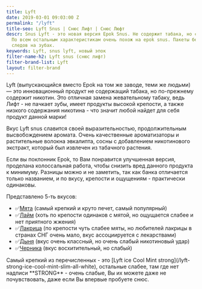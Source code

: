 ```yaml
---
title: Lyft
date: 2019-03-01 09:03:00 Z
permalink: "/lyft"
title-seo: Lyft Snus | Снюс Лифт | Снюс Люфт
descr: Snus Lyft - это новая версия Epok Snus. Не содержит табака, но содержит никотин.
  По всем остальным характеристикам очень похож на epok snus. Пакеты белые, не оставляют
  следов на зубах.
keywords: Lyft, snus lyft, новый эпок
filter-name-h2: Lyft snus (снюс лифт)
filter-brand-list: Lyft
layout: filter-brand
---
```


Lyft (выпускающийся вместо Epok на том же заводе, теми же людьми) — это инновационный продукт не содержащий табака, но по-прежнему содержит никотин.
Это отличная замена жевательному табаку, ведь Лифт - не пачкает зубы, имеет продукты высокой крепости, а также низкого содержания никотина - что значит любой найдет для себя продукт данной марки!

Вкус Lyft snus славится своей выразительностью, продолжительным высвобождением аромата. Очень качественные ароматизаторы и растительные волокна эвкалипта, сосны с добавлением никотинового экстракт, который был извлечен из табачного растения.

Если вы поклонник Epok, то Вам понравится улучшенная версия, проделана колоссальная работа, чтобы снизить вред данного продукта к минимуму. Разницы можно и не заметить, так как банка отличается только названием, и по вкусу, крепости и ощущениям - практически одинаковы.

Представлено 5-ть вкусов:
<ul>
	<li>✅<a href="/lyft-strong-ice-cool-mint-slim-all-white">Мята</a> (самый крепкий и круто печет, самый популярный)</li>
	<li>✅<a href="/lyft-strong-lime-slim-all-white">Лайм</a> (хоть по крепости одинаков с мятой, но ощущается слабее и нет приятного жжения)</li>
	<li>✅<a href="/lyft-strong-licorice-slim-all-white">Лакрица</a> (по крепости чуть слабее мяты, но любителей лакрицы в странах СНГ очень мало, вкус ассоциируется с лекарствами)</li>
	<li>✅<a href="/lyft-melon-slim-all-white">Дыня</a> (вкус очень классный, но очень слабый никотиновый удар)</li>
	<li>✅<a href="/lyft-blueberry-slim-all-white-portion">Черника</a> (вкус восхитительный, но слабый)</li>
</ul>
Самый крепкий из перечисленных - это [Lyft ice Cool Mint strong](/lyft-strong-ice-cool-mint-slim-all-white), остальные слабее, там где нет надписи **STRONG** - очень слабые, Вы их можете даже не почувствовать, даже если Вы впервые пробуете снюс.